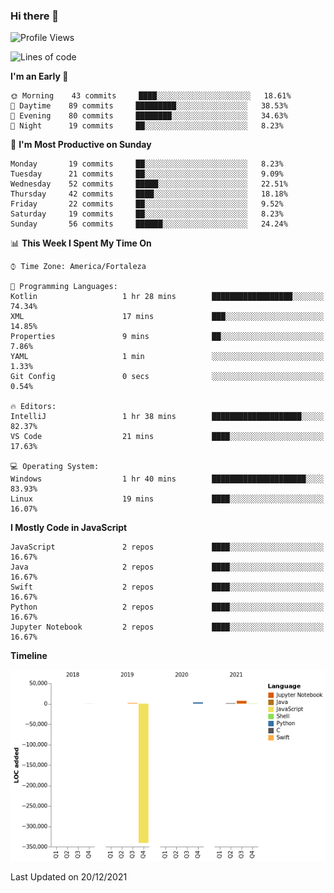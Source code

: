 ### Hi there 👋

<!--
**samuelpsouza/samuelpsouza** is a ✨ _special_ ✨ repository because its `README.md` (this file) appears on your GitHub profile.

Here are some ideas to get you started:

- 🔭 I’m currently working on ...
- 🌱 I’m currently learning ...
- 👯 I’m looking to collaborate on ...
- 🤔 I’m looking for help with ...
- 💬 Ask me about ...
- 📫 How to reach me: ...
- 😄 Pronouns: ...
- ⚡ Fun fact: ...
-->

<!--START_SECTION:waka-->
![Profile Views](http://img.shields.io/badge/Profile%20Views-0-blue)

![Lines of code](https://img.shields.io/badge/From%20Hello%20World%20I%27ve%20Written--328%20Thousand%20lines%20of%20code-blue)

**I'm an Early 🐤** 

```text
🌞 Morning    43 commits     ████░░░░░░░░░░░░░░░░░░░░░   18.61% 
🌆 Daytime    89 commits     █████████░░░░░░░░░░░░░░░░   38.53% 
🌃 Evening    80 commits     ████████░░░░░░░░░░░░░░░░░   34.63% 
🌙 Night      19 commits     ██░░░░░░░░░░░░░░░░░░░░░░░   8.23%

```
📅 **I'm Most Productive on Sunday** 

```text
Monday       19 commits     ██░░░░░░░░░░░░░░░░░░░░░░░   8.23% 
Tuesday      21 commits     ██░░░░░░░░░░░░░░░░░░░░░░░   9.09% 
Wednesday    52 commits     █████░░░░░░░░░░░░░░░░░░░░   22.51% 
Thursday     42 commits     ████░░░░░░░░░░░░░░░░░░░░░   18.18% 
Friday       22 commits     ██░░░░░░░░░░░░░░░░░░░░░░░   9.52% 
Saturday     19 commits     ██░░░░░░░░░░░░░░░░░░░░░░░   8.23% 
Sunday       56 commits     ██████░░░░░░░░░░░░░░░░░░░   24.24%

```


📊 **This Week I Spent My Time On** 

```text
⌚︎ Time Zone: America/Fortaleza

💬 Programming Languages: 
Kotlin                   1 hr 28 mins        ██████████████████░░░░░░░   74.34% 
XML                      17 mins             ███░░░░░░░░░░░░░░░░░░░░░░   14.85% 
Properties               9 mins              ██░░░░░░░░░░░░░░░░░░░░░░░   7.86% 
YAML                     1 min               ░░░░░░░░░░░░░░░░░░░░░░░░░   1.33% 
Git Config               0 secs              ░░░░░░░░░░░░░░░░░░░░░░░░░   0.54%

🔥 Editors: 
IntelliJ                 1 hr 38 mins        ████████████████████░░░░░   82.37% 
VS Code                  21 mins             ████░░░░░░░░░░░░░░░░░░░░░   17.63%

💻 Operating System: 
Windows                  1 hr 40 mins        █████████████████████░░░░   83.93% 
Linux                    19 mins             ████░░░░░░░░░░░░░░░░░░░░░   16.07%

```

**I Mostly Code in JavaScript** 

```text
JavaScript               2 repos             ████░░░░░░░░░░░░░░░░░░░░░   16.67% 
Java                     2 repos             ████░░░░░░░░░░░░░░░░░░░░░   16.67% 
Swift                    2 repos             ████░░░░░░░░░░░░░░░░░░░░░   16.67% 
Python                   2 repos             ████░░░░░░░░░░░░░░░░░░░░░   16.67% 
Jupyter Notebook         2 repos             ████░░░░░░░░░░░░░░░░░░░░░   16.67%

```


**Timeline**

![Chart not found](https://raw.githubusercontent.com/samuelpsouza/samuelpsouza/main/charts/bar_graph.png) 


 Last Updated on 20/12/2021
<!--END_SECTION:waka-->